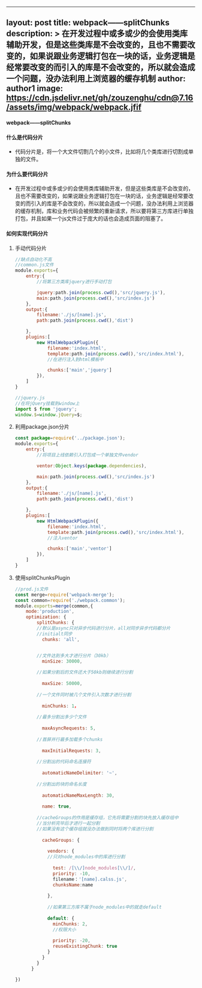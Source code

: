 ----
layout: post
title: webpack——splitChunks
description: >
  在开发过程中或多或少的会使用类库辅助开发，但是这些类库是不会改变的，且也不需要改变的，如果说跟业务逻辑打包在一块的话，业务逻辑是经常要改变的而引入的库是不会改变的，所以就会造成一个问题，没办法利用上浏览器的缓存机制
author: author1
image: https://cdn.jsdelivr.net/gh/zouzenghu/cdn@7.16/assets/img/webpack/webpack.jfif
---

#### webpack——splitChunks

#### 什么是代码分片

* 代码分片是，将一个大文件切割几个的小文件，比如将几个类库进行切割成单独的文件。

#### 为什么要代码分片

* 在开发过程中或多或少的会使用类库辅助开发，但是这些类库是不会改变的，且也不需要改变的，如果说跟业务逻辑打包在一块的话，业务逻辑是经常要改变的而引入的库是不会改变的，所以就会造成一个问题，没办法利用上浏览器的缓存机制，库和业务代码会被频繁的重新请求，所以要将第三方库进行单独打包，并且如果一个js文件过于庞大的话也会造成页面的阻塞了。

#### 如何实现代码分片

1. 手动代码分片
   
   ```javascript
   //缺点自动化不高
   //common.js文件
   module.exports={
       entry:{
           //将第三方类库jquery进行手动打包
   
           jquery:path.join(process.cwd(),'src/jquery.js'),
           main:path.join(process.cwd(),'src/index.js')
       },
       output:{
           filename:'./js/[name].js',
           path:path.join(process.cwd(),'dist')
   
       },
       plugins:[
           new HtmlWebpackPlugin({
               filename:'index.html',
               template:path.join(process.cwd(),'src/index.html'),
               //在进行注入到html模板中
   
               chunks:['main','jquery']
           }),
       ]
   }
   
   //jquery.js
   //在将jQuery挂载到window上
   import $ from 'jquery';
   window.$=window.jQuery=$;
   ```

2. 利用package.json分片
   
   ```javascript
   const package=require('../package.json');
   module.exports={
       entry:{
           //将项目上线依赖引入打包成一个单独文件vendor
   
           ventor:Object.keys(package.dependencies),
   
           main:path.join(process.cwd(),'src/index.js')
       },
       output:{
           filename:'./js/[name].js',
           path:path.join(process.cwd(),'dist')
   
       },
       plugins:[
           new HtmlWebpackPlugin({
               filename:'index.html',
               template:path.join(process.cwd(),'src/index.html'),
               //注入ventor
   
               chunks:['main','ventor']
           }),
       ]
   }
   ```

3. 使用splitChunksPlugin
   
   ```javascript
   //prod.js文件
   const merge=require('webpack-merge');
   const common=require('./webpack.common');
   module.exports=merge(common,{
       mode:'production',
       optimization: {
           splitChunks: {
           //默认是async只对异步代码进行分片，all对同步异步代码都分片
           //initialt同步
             chunks: 'all',
   

           //文件达到多大才进行分片（30kb）
             minSize: 30000,
    
           //如果分割后的文件还大于50kb则继续进行分割
    
             maxSize: 50000,
    
           //一个文件同时被几个文件引入次数才进行分割       
    
             minChunks: 1，
    
           //最多分割出多少个文件
    
             maxAsyncRequests: 5,
    
           //首屏并行最多加载多个chunks
    
             maxInitialRequests: 3,
    
           //分割出的代码命名连接符
    
             automaticNameDelimiter: '~',
    
           //分割出的块的命名长度
    
             automaticNameMaxLength: 30,
    
             name: true,
    
           //cacheGroups的作用是缓存组，它先将需要分割的块先放入缓存组中
           //当分析完毕后才进行一起分割
           //如果没有这个缓存组就没办法做到同时将两个库进行分割
    
             cacheGroups: {
    
               vendors: {
               //只对node_modules中的库进行分割
    
                 test: /[\\/]node_modules[\\/]/,
                 priority: -10,
                 filename：'[name].calss.js',
                 chunksName:name              
    
               },
    
               //如果第三方库不属于node_modules中的就走default
    
               default: {
                 minChunks: 2,
                 //权限大小
    
                 priority: -20,
                 reuseExistingChunk: true
               }
             }
           }
         }

   })

```

```
